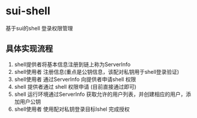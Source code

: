# sui-shell

基于sui的shell 登录权限管理

## 具体实现流程

1. shell提供者将基本信息注册到链上称为ServerInfo
2. shell使用者 注册信息(重点是公钥信息，该配对私钥用于shell登录验证)
3. shell使用者 通过ServerInfo 向提供者申请shell 权限
4. shell 提供者通过 shell 权限申请 (目前直接通过即可)
5. shell 运行环境通过ServerInfo 获取允许的用户列表，并创建相应的用户，添加用户公钥
6. shell使用者 使用配对私钥登录目标lshel 完成授权


